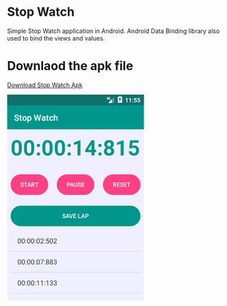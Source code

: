# Stop Watch
Simple Stop Watch application in Android. Android Data Binding library also used to bind the views and values.

# Downlaod the apk file
<a href="https://github.com/sathishmepco/Stop-Watch/blob/master/app/release/Stop%20Watch.apk"> Download Stop Watch Apk </a>


<img src="/Stop Watch ScreenShot.png"/>
